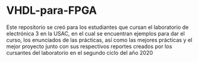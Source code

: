 # VHDL-para-FPGA
Este repositorio se creó para los estudiantes que cursan el laboratorio de electrónica 3 en la USAC, en el cual se encuentran ejemplos para dar el curso, los enunciados de las prácticas, así como las mejores prácticas y el mejor proyecto junto con sus respectivos reportes creados por los cursantes del laboratorio en el segundo ciclo del año 2020
